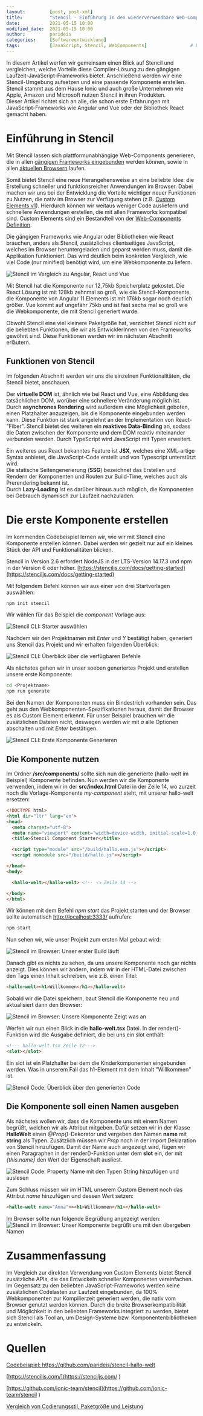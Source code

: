 ```yaml
---
layout:			[post, post-xml]											# Pflichtfeld. Nicht ändern!
title:			"Stencil - Einführung in den wiederverwendbare Web-Components-Compiler"	# Pflichtfeld. Bitte einen Titel für den Blog Post angeben.
date:			2021-05-15 10:00											# Pflichtfeld. Format "YYYY-MM-DD HH:MM". Muss für Veröffentlichung in der Vergangenheit liegen. (Für Preview egal)
modified_date: 	2021-05-15 10:00											# Optional. Muss angegeben werden, wenn eine bestehende Datei geändert wird.
author:			parideis												    # Pflichtfeld. Es muss in der "authors.yml" einen Eintrag mit diesem Namen geben.
categories: 	[Softwareentwicklung]										# Pflichtfeld. Maximal eine der angegebenen Kategorien verwenden.
tags:			[JavaScript, Stencil, WebComponents]				# Bitte auf Großschreibung achten.
---
```



In diesem Artikel werfen wir gemeinsam einen Blick auf Stencil und vergleichen, welche Vorteile diese Compiler-Lösung zu den gängigen Laufzeit-JavaScript-Frameworks bietet. 
Anschließend werden wir eine Stencil-Umgebung aufsetzen und eine passende Komponente erstellen. Stencil stammt aus dem Hause Ionic und auch große Unternehmen wie Apple, Amazon und Microsoft nutzen Stencil in ihren Produkten.  
Dieser Artikel richtet sich an alle, die schon erste Erfahrungen mit JavaScript-Frameworks wie Angular und Vue oder der Bibliothek React gemacht haben.

# Einführung in Stencil

Mit Stencil lassen sich plattformunabhängige Web-Components generieren, die in allen [gängigen Frameworks eingebunden](https://stenciljs.com/docs/overview) werden können, sowie in allen [aktuellen Browsern](https://stenciljs.com/docs/browser-support) laufen.

Somit bietet Stencil eine neue Herangehensweise an eine beliebte Idee: die Erstellung schneller und funktionsreicher Anwendungen im Browser. Dabei machen wir uns bei der Entwicklung die Vorteile wichtiger neuer Funktionen zu Nutzen, die nativ im Browser zur Verfügung stehen (z.B. [Custom Elements v1](https://developer.mozilla.org/en-US/docs/Web/Web_Components/Custom_Elements)). 
Hierdurch können wir weitaus weniger Code ausliefern und schnellere Anwendungen erstellen, die mit allen Frameworks kompatibel sind. 
Custom Elements sind ein Bestandteil von der [Web-Components Definition](https://developer.mozilla.org/de/docs/Web/Web_Components).

Die gängigen Frameworks wie Angular oder Bibliotheken wie React brauchen, anders als Stencil, zusätzliches clientseitiges JavaScript, welches im Browser heruntergeladen und geparst werden muss, damit die Applikation funktioniert. 
Das wird deutlich beim konkreten Vergleich, wie viel Code (nur minified) benötigt wird, um eine Webkomponente zu liefern.

![Stencil im Vergleich zu Angular, React und Vue](/assets/images/posts/Stencil-Einfuehrung/stencil-vergleich.png)

Mit Stencil hat die Komponente nur 12,75kb Speicherplatz gekostet. 
Die React Lösung ist mit 128kb zehnmal so groß, wie die Stencil-Komponente, die Komponente von Angular 11 Elements ist mit 176kb sogar noch deutlich größer.
Vue kommt auf ungefähr 75kb und ist fast sechs mal so groß wie die Webkomponente, die mit Stencil generiert wurde.

Obwohl Stencil eine viel kleinere Paketgröße hat, verzichtet Stencil nicht auf die beliebten Funktionen, die wir als EntwicklerInnen von den Frameworks gewöhnt sind. 
Diese Funktionen werden wir im nächsten Abschnitt erläutern.

## Funktionen von Stencil

Im folgenden Abschnitt werden wir uns die einzelnen Funktionalitäten, die Stencil bietet, anschauen.

Der **virtuelle DOM** ist, ähnlich wie bei React und Vue, eine Abbildung des tatsächlichen DOM, worüber eine schnellere Veränderung möglich ist. 
Durch **asynchrones Rendering** wird außerdem eine Möglichkeit geboten, einen Platzhalter anzuzeigen, bis die Komponente eingebunden werden kann. 
Diese Funktion ist stark angelehnt an der Implementation von React-"Fiber". 
Stencil bietet des weiteren ein **reaktives Data-Binding** an, sodass die Daten zwischen der Komponente und dem DOM reaktiv miteinander verbunden werden. 
Durch TypeScript wird JavaScript mit Typen erweitert. 

Ein weiteres aus React bekanntes Feature ist **JSX**, welches eine XML-artige Syntax anbietet, die JavaScript-Code erstellt und von Typescript unterstützt wird.  
Die statische Seitengenerierung (**SSG**) bezeichnet das Erstellen und Rendern der Komponenten und Routen zur Build-Time, welches auch als Prerendering bekannt ist.  
Durch **Lazy-Loading** ist es darüber hinaus auch möglich, die Komponenten bei Gebrauch dynamisch zur Laufzeit nachzuladen.



# Die erste Komponente erstellen

Im kommenden Codebeispiel lernen wir, wie wir mit Stencil eine Komponente erstellen können. 
Dabei werden wir gezielt nur auf ein kleines Stück der API und Funktionalitäten blicken.

Stencil in Version 2.6 erfordert NodeJS in der LTS-Version 14.17.3 und npm in der Version 6 oder höher. [https://stenciljs.com/docs/getting-started](https://stenciljs.com/docs/getting-started)

Mit folgendem Befehl können wir aus einer von drei Startvorlagen auswählen:

```bash
npm init stencil 
```

Wir wählen für das Beispiel die *component* Vorlage aus:

![Stencil CLI: Starter auswählen](/assets/images/posts/Stencil-Einfuehrung/stencil-cli-1.png)

Nachdem wir den Projektnamen mit *Enter* und *Y* bestätigt haben, generiert uns Stencil das Projekt und wir erhalten folgenden Überblick:

![Stencil CLI: Überblick über die verfügbaren Befehle](/assets/images/posts/Stencil-Einfuehrung/stencil-cli-2.png)


Als nächstes gehen wir in unser soeben generiertes Projekt und erstellen unsere erste Komponente:
```bash
cd <Projektname>
npm run generate
```

Bei den Namen der Komponenten muss ein Bindestrich vorhanden sein. 
Das geht aus den Webkomponenten-Spezifikationen heraus, damit der Browser es als Custom Element erkennt. 
Für unser Beispiel brauchen wir die zusätzlichen Dateien nicht, deswegen werden wir mit *a* alle Optionen abschalten und mit *Enter* bestätigen.

![Stencil CLI: Erste Komponente Generieren](/assets/images/posts/Stencil-Einfuehrung/stencil-cli-3.png)

## Die Komponente nutzen

Im Ordner **/src/components/** sollte sich nun die generierte (hallo-welt im Beispiel) Komponente befinden. 
Nun werden wir die Komponente verwenden, indem wir in der **src/index.html** Datei in der Zeile 14, wo zurzeit noch die Vorlage-Komponente *my-component* steht, mit unserer hallo-welt ersetzen: 

```html
<!DOCTYPE html>
<html dir="ltr" lang="en">
<head>
  <meta charset="utf-8">
  <meta name="viewport" content="width=device-width, initial-scale=1.0, minimum-scale=1.0, maximum-scale=5.0">
  <title>Stencil Component Starter</title>

  <script type="module" src="/build/hallo.esm.js"></script>
  <script nomodule src="/build/hallo.js"></script>

</head>
<body>

  <hallo-welt></hallo-welt> <!-- 👈 Zeile 14 --> 

</body>
</html>

 ```

Wir können mit dem Befehl *npm start* das Projekt starten und der Browser sollte automatisch [http://localhost:3333/](http://localhost:3333/) aufrufen:

```bash
npm start
```

Nun sehen wir, wie unser Projekt zum ersten Mal gebaut wird:

![Stencil im Browser: Unser erster Build läuft](/assets/images/posts/Stencil-Einfuehrung/stencil-browser-1.png)

Danach gibt es nichts zu sehen, da uns unsere Komponente noch gar nichts anzeigt. 
Dies können wir ändern, indem wir in der HTML-Datei zwischen den <hallo-welt> Tags einen Inhalt schreiben, wie z.B. einen Titel: 

```html
<hallo-welt><h1>Willkommen</h1></hallo-welt>
```

Sobald wir die Datei speichern, baut Stencil die Komponente neu und aktualisiert dann den Browser:

![Stencil im Browser: Unsere Komponente Zeigt was an](/assets/images/posts/Stencil-Einfuehrung/stencil-browser-2.png)

Werfen wir nun einen Blick in die **hallo-welt.tsx** Datei. 
In der render()-Funktion wird die Ausgabe definiert, die bei uns ein slot enthält:

```html
<!--- hallo-welt.tsx Zeile 12--->
<slot></slot>
```
Ein slot ist ein Platzhalter bei dem die Kinderkomponenten eingebunden werden. 
Was in unserem Fall das h1-Element mit dem Inhalt "Willkommen" ist.

![Stencil Code: Überblick über den generierten Code](/assets/images/posts/Stencil-Einfuehrung/stencil-code-1.png)

## Die Komponente soll einen Namen ausgeben

Als nächstes wollen wir, dass die Komponente uns mit einem Namen begrüßt, welchen wir als Attribut mitgeben. Dafür setzen wir in der Klasse **HalloWelt** einen *@Prop()*-Dekorator und vergeben den Namen **name** mit **string** als Typen. 
Zusätzlich müssen wir *Prop* noch in der import Deklaration von Stencil hinzufügen. 
Damit der Name auch angezeigt wird, fügen wir einen Paragraphen in der render()-Funktion unter dem **slot** ein, der mit *{this.name}* den Wert der Eigenschaft ausliest.

![Stencil Code: Property Name mit den Typen String hinzufügen und auslesen](/assets/images/posts/Stencil-Einfuehrung/stencil-code-2.png)

Zum Schluss müssen wir im HTML unserem Custom Element noch das Attribut *name* hinzufügen und dessen Wert setzen:

```html
<hallo-welt name="Anna">><h1>Willkommen</h1></hallo-welt>
```

Im Browser sollte nun folgende Begrüßung angezeigt werden: 
![Stencil im Browser: Unser Komponente begrüßt uns mit den übergeben Namen](/assets/images/posts/Stencil-Einfuehrung/stencil-browser-3.png)

# Zusammenfassung

Im Vergleich zur direkten Verwendung von Custom Elements bietet Stencil zusätzliche APIs, die das Entwickeln schneller Komponenten vereinfachen. 
Im Gegensatz zu den beliebten JavaScript-Frameworks werden keine zusätzlichen Codelasten zur Laufzeit eingebunden, da 100% Webkomponenten zur Kompilierzeit generiert werden, die nativ vom Browser genutzt werden können. 
Durch die breite Browserkompatibilität und Möglichkeit in den beliebten Frameworks integriert zu werden, bietet sich Stencil als Tool an, um Design-Systeme bzw. Komponentenbibliotheken zu entwickeln.

# Quellen
[Codebeispiel: https://github.com/parideis/stencil-hallo-welt ](https://github.com/parideis/stencil-hallo-welt)

[https://stenciljs.com/](https://stenciljs.com/ )

[https://github.com/ionic-team/stencil](https://github.com/ionic-team/stencil )

[Vergleich von Codierungsstil, Paketgröße und Leistung](https://webcomponents.dev/blog/all-the-ways-to-make-a-web-component/)
